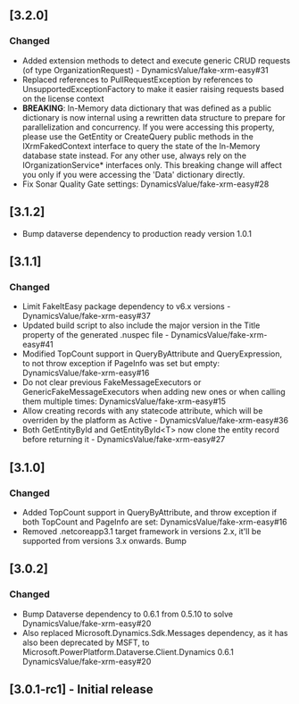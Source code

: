 ## [3.2.0]

### Changed

- Added extension methods to detect and execute generic CRUD requests (of type OrganizationRequest) - DynamicsValue/fake-xrm-easy#31
- Replaced references to PullRequestException by references to UnsupportedExceptionFactory to make it easier raising requests based on the license context
- **BREAKING**: In-Memory data dictionary that was defined as a public dictionary is now internal using a rewritten data structure to prepare for parallelization and concurrency. If you were accessing this property, please use the GetEntity or CreateQuery public methods in the IXrmFakedContext interface to query the state of the In-Memory database state instead. For any other use, always rely on the IOrganizationService* interfaces only. This breaking change will affect you only if you were accessing the 'Data' dictionary directly.
- Fix Sonar Quality Gate settings: DynamicsValue/fake-xrm-easy#28

## [3.1.2]

- Bump dataverse dependency to production ready version 1.0.1
## [3.1.1]

### Changed

- Limit FakeItEasy package dependency to v6.x versions - DynamicsValue/fake-xrm-easy#37
- Updated build script to also include the major version in the Title property of the generated .nuspec file - DynamicsValue/fake-xrm-easy#41
- Modified TopCount support in QueryByAttribute and QueryExpression, to not throw exception if PageInfo was set but empty: DynamicsValue/fake-xrm-easy#16
- Do not clear previous FakeMessageExecutors or GenericFakeMessageExecutors when adding new ones or when calling them multiple times: DynamicsValue/fake-xrm-easy#15
- Allow creating records with any statecode attribute, which will be overriden by the platform as Active - DynamicsValue/fake-xrm-easy#36
- Both GetEntityById and GetEntityById&lt;T&gt; now clone the entity record before returning it - DynamicsValue/fake-xrm-easy#27

## [3.1.0]

### Changed

- Added TopCount support in QueryByAttribute, and throw exception if both TopCount and PageInfo are set: DynamicsValue/fake-xrm-easy#16
- Removed .netcoreapp3.1 target framework in versions 2.x, it'll be supported from versions 3.x onwards. Bump

## [3.0.2]

### Changed 

- Bump Dataverse dependency to 0.6.1 from 0.5.10 to solve DynamicsValue/fake-xrm-easy#20
- Also replaced Microsoft.Dynamics.Sdk.Messages dependency, as it has also been deprecated by MSFT, to Microsoft.PowerPlatform.Dataverse.Client.Dynamics 0.6.1 DynamicsValue/fake-xrm-easy#20

## [3.0.1-rc1] - Initial release

